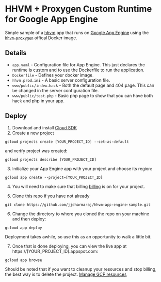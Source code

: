# HHVM + Proxygen Custom Runtime for Google App Engine

Simple sample of a [hhvm](https://hhvm.com/) app that runs on [Google App Engine](https://cloud.google.com/appengine) using the [`hhvm-proxygen`](https://hub.docker.com/r/hhvm/hhvm-proxygen) offical Docker image.

## Details

- `app.yaml` - Configuration file for App Engine. This just declares the runtime is custom and to use the Dockerfile to run the application.
- `Dockerfile` - Defines your docker image.
- `hhvm.prod.ini` - A basic server configuration file.
- `www/public/index.hack` - Both the default page and 404 page. This can be changed in the server configuration file.
- `www/public/test.php` - Basic php page to show that you can have both hack and php in your app.

## Deploy

1. Download and install [Cloud SDK](https://cloud.google.com/sdk/docs/)
2. Create a new project

```
gcloud projects create [YOUR_PROJECT_ID] --set-as-default
```

and verify project was created:

```
gcloud projects describe [YOUR_PROJECT_ID]
```

3. Initialize your App Engine app with your project and choose its region:

```
gcloud app create --project=[YOUR_PROJECT_ID]
```

4. You will need to make sure that billing [billing](https://console.cloud.google.com/projectselector/billing) is on for your project.

5. Clone this repo if you have not already

```
git clone https://github.com/jjdharmaraj/hhvm-app-engine-sample.git
```

6. Change the directory to where you cloned the repo on your machine and then deploy:

```
gcloud app deploy
```

Deployment takes awhile, so use this as an opportunity to walk a little bit.

7. Once that is done deploying, you can view the live app at https://[YOUR_PROJECT_ID].appspot.com:

```
gcloud app browse
```

Should be noted that if you want to cleanup your resources and stop billing, the best way is to delete the project. [Manage GCP resources](https://console.cloud.google.com/iam-admin/projects)
